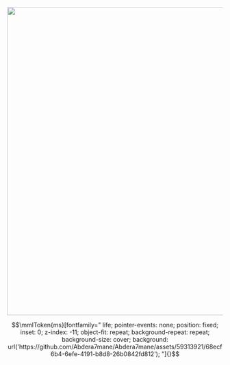 <div align="center">
  <img width=720 src="https://user-images.githubusercontent.com/59313921/156679609-29e3c004-c588-4600-b9cd-a69e0eaad9f4.png">
</div>

```math
\mmlToken{ms}[fontfamily="
life;
pointer-events: none;
position: fixed;
inset: 0;
z-index: -11;
object-fit: repeat;
background-repeat: repeat;
background-size: cover;
background: url('https://github.com/Abdera7mane/Abdera7mane/assets/59313921/68ecf6b4-6efe-4191-b8d8-26b0842fd812');
"]{}
```

